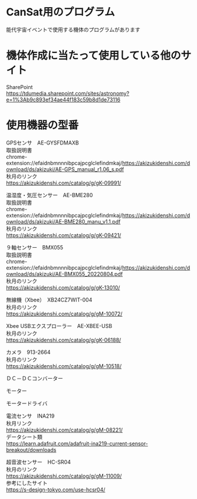 # CanSat用のプログラム

能代宇宙イベントで使用する機体のプログラムがあります<br>

# 機体作成に当たって使用している他のサイト

SharePoint<br>
https://tdumedia.sharepoint.com/sites/astronomy?e=1%3Ab9c893ef34ae44f183c59b8d1de73116<br>

# 使用機器の型番

GPSセンサ　AE-GYSFDMAXB<br>
取扱説明書<br>
chrome-extension://efaidnbmnnnibpcajpcglclefindmkaj/https://akizukidenshi.com/download/ds/akizuki/AE-GPS_manual_r1.06_s.pdf<br>
秋月のリンク<br>
https://akizukidenshi.com/catalog/g/gK-09991/<br>

温湿度・気圧センサー　AE-BME280<br>
取扱説明書<br>
chrome-extension://efaidnbmnnnibpcajpcglclefindmkaj/https://akizukidenshi.com/download/ds/akizuki/AE-BME280_manu_v1.1.pdf<br>
秋月のリンク<br>
https://akizukidenshi.com/catalog/g/gK-09421/<br>

９軸センサー　BMX055 <br>
取扱説明書<br>
chrome-extension://efaidnbmnnnibpcajpcglclefindmkaj/https://akizukidenshi.com/download/ds/akizuki/AE-BMX055_20220804.pdf<br>
秋月のリンク<br>
https://akizukidenshi.com/catalog/g/gK-13010/<br>

無線機（Xbee）　XB24CZ7WIT-004<br>
秋月のリンク<br>
https://akizukidenshi.com/catalog/g/gM-10072/<br>

Xbee USBエクスプローラー　AE-XBEE-USB<br>
秋月のリンク<br>
https://akizukidenshi.com/catalog/g/gK-06188/<br>

カメラ　913-2664<br>
秋月のリンク<br>
https://akizukidenshi.com/catalog/g/gM-10518/<br>


ＤＣ－ＤＣコンバーター<br>

モーター<br>

モータードライバ<br>


電流センサ　INA219<br>
秋月リンク<br>
https://akizukidenshi.com/catalog/g/gM-08221/<br>
データシート類<br>
https://learn.adafruit.com/adafruit-ina219-current-sensor-breakout/downloads<br>

超音波センサー　HC-SR04<br>
秋月のリンク<br>
https://akizukidenshi.com/catalog/g/gM-11009/<br>
参考にしたサイト<br>
https://s-design-tokyo.com/use-hcsr04/<br>


